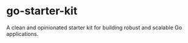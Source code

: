 # go-starter-kit
A clean and opinionated starter kit for building robust and scalable Go applications.
